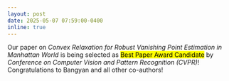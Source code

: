 ```yaml
---
layout: post
date: 2025-05-07 07:59:00-0400
inline: true
---
```


Our paper on <em>Convex Relaxation for Robust Vanishing Point Estimation in Manhattan World</em> is being selected as <mark>Best Paper Award Candidate</mark> by <em>Conference on Computer Vision and Pattern Recognition (CVPR)</em>!  Congratulations to Bangyan and all other co-authors!